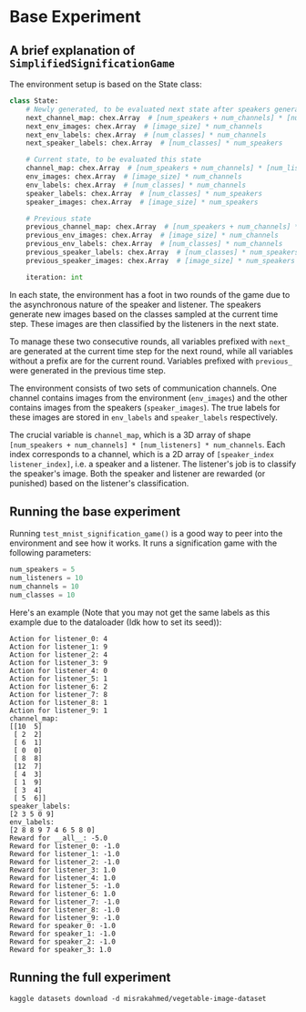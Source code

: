 # Base Experiment

## A brief explanation of `SimplifiedSignificationGame`

The environment setup is based on the State class:
```python
class State:
    # Newly generated, to be evaluated next state after speakers generate images
    next_channel_map: chex.Array  # [num_speakers + num_channels] * [num_listeners] * num_channels
    next_env_images: chex.Array  # [image_size] * num_channels
    next_env_labels: chex.Array  # [num_classes] * num_channels
    next_speaker_labels: chex.Array  # [num_classes] * num_speakers

    # Current state, to be evaluated this state
    channel_map: chex.Array  # [num_speakers + num_channels] * [num_listeners] * num_channels
    env_images: chex.Array  # [image_size] * num_channels
    env_labels: chex.Array  # [num_classes] * num_channels
    speaker_labels: chex.Array  # [num_classes] * num_speakers
    speaker_images: chex.Array  # [image_size] * num_speakers

    # Previous state
    previous_channel_map: chex.Array  # [num_speakers + num_channels] * [num_listeners] * num_channels
    previous_env_images: chex.Array  # [image_size] * num_channels
    previous_env_labels: chex.Array  # [num_classes] * num_channels
    previous_speaker_labels: chex.Array  # [num_classes] * num_speakers
    previous_speaker_images: chex.Array  # [image_size] * num_speakers

    iteration: int
```
In each state, the environment has a foot in two rounds of the game due to the asynchronous nature of the speaker and listener. The speakers generate new images based on the classes sampled at the current time step. These images are then classified by the listeners in the next state. 

To manage these two consecutive rounds, all variables prefixed with `next_` are generated at the current time step for the next round, while all variables without a prefix are for the current round. Variables prefixed with `previous_` were generated in the previous time step. 

The environment consists of two sets of communication channels. One channel contains images from the environment (`env_images`) and the other contains images from the speakers (`speaker_images`). The true labels for these images are stored in `env_labels` and `speaker_labels` respectively. 

The crucial variable is `channel_map`, which is a 3D array of shape `[num_speakers + num_channels] * [num_listeners] * num_channels`. Each index corresponds to a channel, which is a 2D array of `[speaker_index listener_index]`, i.e. a speaker and a listener. The listener's job is to classify the speaker's image. Both the speaker and listener are rewarded (or punished) based on the listener's classification.


## Running the base experiment

Running `test_mnist_signification_game()` is a good way to peer into the environment and see how it works. It runs a signification game with the following parameters:
```python
num_speakers = 5
num_listeners = 10
num_channels = 10
num_classes = 10
```

Here's an example (Note that you may not get the same labels as this example due to the dataloader (Idk how to set its seed)):

```
Action for listener_0: 4
Action for listener_1: 9
Action for listener_2: 4
Action for listener_3: 9
Action for listener_4: 0
Action for listener_5: 1
Action for listener_6: 2
Action for listener_7: 8
Action for listener_8: 1
Action for listener_9: 1
channel_map:
[[10  5]
 [ 2  2]
 [ 6  1]
 [ 0  0]
 [ 8  8]
 [12  7]
 [ 4  3]
 [ 1  9]
 [ 3  4]
 [ 5  6]]
speaker_labels:
[2 3 5 0 9]
env_labels:
[2 8 8 9 7 4 6 5 8 0]
Reward for __all__: -5.0
Reward for listener_0: -1.0
Reward for listener_1: -1.0
Reward for listener_2: -1.0
Reward for listener_3: 1.0
Reward for listener_4: 1.0
Reward for listener_5: -1.0
Reward for listener_6: 1.0
Reward for listener_7: -1.0
Reward for listener_8: -1.0
Reward for listener_9: -1.0
Reward for speaker_0: -1.0
Reward for speaker_1: -1.0
Reward for speaker_2: -1.0
Reward for speaker_3: 1.0
```

## Running the full experiment
`kaggle datasets download -d misrakahmed/vegetable-image-dataset`
